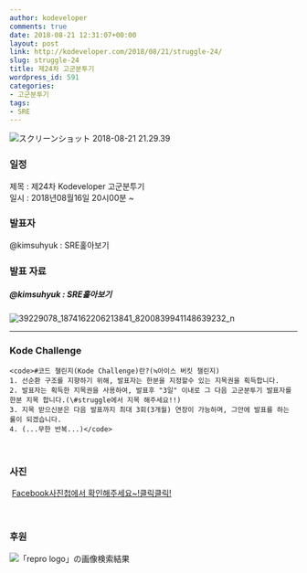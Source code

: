 ```yaml
---
author: kodeveloper
comments: true
date: 2018-08-21 12:31:07+00:00
layout: post
link: http://kodeveloper.com/2018/08/21/struggle-24/
slug: struggle-24
title: 제24차 고군분투기
wordpress_id: 591
categories:
- 고군분투기
tags:
- SRE
---
```


![スクリーンショット 2018-08-21 21.29.39](http://kodeveloper.com/wp-content/uploads/2018/08/スクリーンショット-2018-08-21-21.29.39.png)

### 일정

제목 : 제24차 Kodeveloper 고군분투기  
일시 : 2018년08월16일 20시00분 ~

### 발표자

@kimsuhyuk : SRE홅아보기 

### 발표 자료

##### @kimsuhyuk : SRE홅아보기   
![39229078_1874162206213841_8200839941148639232_n](http://kodeveloper.com/wp-content/uploads/2018/08/39229078_1874162206213841_8200839941148639232_n.jpg)

* * *

### Kode Challenge
    
    <code>#코드 챌린지(Kode Challenge)란?(≒아이스 버킷 챌린지)
    1. 선순환 구조를 지향하기 위해, 발표자는 한분을 지정할수 있는 지목권을 획득합니다.
    2. 발표자는 획득한 지목권을 사용하여, 발표후 "3일" 이내로 그 다음 고군분투기 발표자를 한분 지목 합니다.(\#struggle에서 지목 해주세요!!)
    3. 지목 받으신분은 다음 발표까지 최대 3회(3개월) 연장이 가능하며, 그안에 발표를 하는 룰이 되겠습니다.
    4. (...무한 반복...)</code>

 

### 사진

 [Facebook사진첩에서 확인해주세요~!클릭클릭!](https://www.facebook.com/media/set/?set=oa.2164427673801966&type=3)

 

### 후원

![「repro logo」の画像検索結果](https://connpass-tokyo.s3.amazonaws.com/thumbs/22/2d/222daa70cd52a43f61dfe249d62087c1.png)

 
